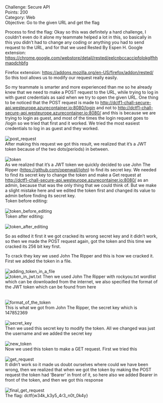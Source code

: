 Challenge: Secure API
<br>
Points: 200
<br>
Category: Web
<br>
Objective: Go to the given URL and get the flag
<br>

Process to find the flag: Okay so this was definitely a hard challenge, I couldn’t even do it alone my teammate helped a lot in this, so basically in this you didn’t had to change any coding or anything you had to send request to the URL, and for that we used Rested By Espen H.
Google extension: https://chrome.google.com/webstore/detail/rested/eelcnbccaccipfolokglfhhmapdchbfg

Firefox extension: https://addons.mozilla.org/en-US/firefox/addon/rested/
So this tool allows us to modify our request really easily.

So my teammate is smarter and more experienced than me so he already knew that we need to make a POST request to the URL, while trying to log in with guest credentials as said when we try to open the given URL.
One thing to be noticed that the POST request is made to http://dctf1-chall-secure-api.westeurope.azurecontainer.io:8080/login and not to http://dctf1-chall-secure-api.westeurope.azurecontainer.io:8080/ and this is because we are trying to login as guest, and most of the times the login request goes to /login so we tried that first and it worked. 
We tried the most easiest credentials to log in as guest and they worked.
<br><br>
![post_request](https://github.com/thirty2/CTF-Writeups/blob/master/2021/dCTF/web/Secure-API/request_post.png)
<br>
After making this request we got this result, we realized that it’s a JWT token because of the two dots(periods) in between.
<br><br>
![token](https://github.com/thirty2/CTF-Writeups/blob/master/2021/dCTF/web/Secure-API/req_token.png)
<br>
As we realized that it’s a JWT token we quickly decided to use John The Ripper (https://github.com/openwall/john) to find its secret key.
We needed to find its secret key to change the token and make a Get request at http://dctf1-chall-secure-api.westeurope.azurecontainer.io:8080/ as an admin, because that was the only thing that we could think of.
But we make a slight mistake here and we edited the token first and changed its value to admin before finding its secret key.
<br>
Token before editing:
<br><br>
![token_before_editing](https://github.com/thirty2/CTF-Writeups/blob/master/2021/dCTF/web/Secure-API/token_before_editing.png)
<br>
Token after editing:
<br><br>
![token_after_editing](https://github.com/thirty2/CTF-Writeups/blob/master/2021/dCTF/web/Secure-API/token_after_editing.png)
<br>

So as edited it first it we got cracked its wrong secret key and it didn’t work, so then we made the POST request again, got the token and this time we cracked its 256 bit key first.

To crack they key we used John The Ripper and this is how we cracked it.
First we added the token in a file.
<br><br>
![adding_token_in_a_file](https://github.com/thirty2/CTF-Writeups/blob/master/2021/dCTF/web/Secure-API/jwt.png)
<br>
![token_in_jwt.txt](https://github.com/thirty2/CTF-Writeups/blob/master/2021/dCTF/web/Secure-API/token.png)
Then we used John The Ripper with rockyou.txt wordlist which can be downloaded from the internet, we also specified the format of the JWT token which can be found from here  
<br><br>
![format_of_the_token](https://github.com/thirty2/CTF-Writeups/blob/master/2021/dCTF/web/Secure-API/format.png)
<br>
This is what we got from John The Ripper, the secret key which is 147852369
<br><br>
![secret_key](https://github.com/thirty2/CTF-Writeups/blob/master/2021/dCTF/web/Secure-API/secret_key.png) 
<br>
Then we used this secret key to modify the token.
All we changed was just the username and we added the secret key
<br><br>
![new_token](https://github.com/thirty2/CTF-Writeups/blob/master/2021/dCTF/web/Secure-API/new_token.png)
<br>
Now we used this token to make a GET request.
First we tried this
<br><br>
![get_request](https://github.com/thirty2/CTF-Writeups/blob/master/2021/dCTF/web/Secure-API/get_request.png)
<br>
It didn’t work so it made us doubt ourselves where could we have been wrong, then we realized that when we got the token by making the POST request the token had ‘Bearer’ in front of it, so here also we added Bearer in front of the token, and then we got this response
<br><br>
![final_get_request](https://github.com/thirty2/CTF-Writeups/blob/master/2021/dCTF/web/Secure-API/final_get_request.png)
<br>
The flag: dctf{w34k_k3y5_4r3_n0t_0k4y}
